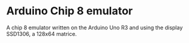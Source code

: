 # Arduino Chip 8 emulator

A chip 8 emulator written on the Arduino Uno R3 and using the display SSD1306, a 128x64 matrice.

